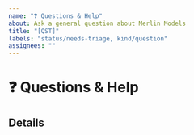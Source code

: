 ```yaml
---
name: "❓ Questions & Help"
about: Ask a general question about Merlin Models
title: "[QST]"
labels: "status/needs-triage, kind/question"
assignees: ""
---
```


# ❓ Questions & Help

## Details

<!-- Description of your question -->
